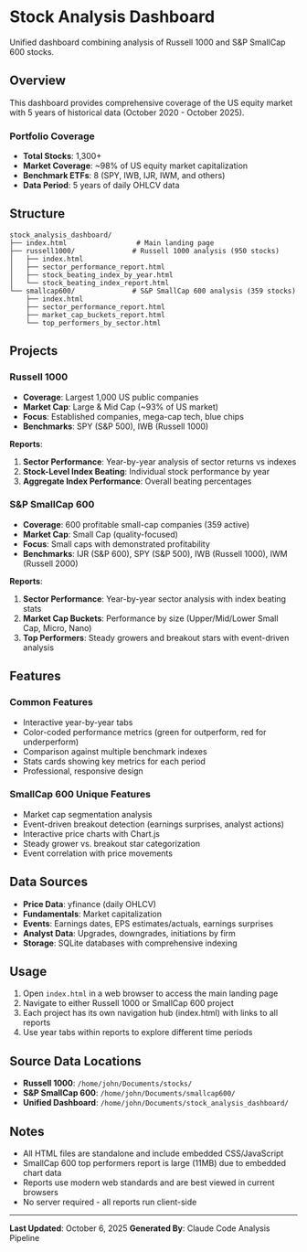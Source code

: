 # Stock Analysis Dashboard

Unified dashboard combining analysis of Russell 1000 and S&P SmallCap 600 stocks.

## Overview

This dashboard provides comprehensive coverage of the US equity market with 5 years of historical data (October 2020 - October 2025).

### Portfolio Coverage
- **Total Stocks**: 1,300+
- **Market Coverage**: ~98% of US equity market capitalization
- **Benchmark ETFs**: 8 (SPY, IWB, IJR, IWM, and others)
- **Data Period**: 5 years of daily OHLCV data

## Structure

```
stock_analysis_dashboard/
├── index.html                 # Main landing page
├── russell1000/              # Russell 1000 analysis (950 stocks)
│   ├── index.html
│   ├── sector_performance_report.html
│   ├── stock_beating_index_by_year.html
│   └── stock_beating_index_report.html
└── smallcap600/              # S&P SmallCap 600 analysis (359 stocks)
    ├── index.html
    ├── sector_performance_report.html
    ├── market_cap_buckets_report.html
    └── top_performers_by_sector.html
```

## Projects

### Russell 1000
- **Coverage**: Largest 1,000 US public companies
- **Market Cap**: Large & Mid Cap (~93% of US market)
- **Focus**: Established companies, mega-cap tech, blue chips
- **Benchmarks**: SPY (S&P 500), IWB (Russell 1000)

**Reports**:
1. **Sector Performance**: Year-by-year analysis of sector returns vs indexes
2. **Stock-Level Index Beating**: Individual stock performance by year
3. **Aggregate Index Performance**: Overall beating percentages

### S&P SmallCap 600
- **Coverage**: 600 profitable small-cap companies (359 active)
- **Market Cap**: Small Cap (quality-focused)
- **Focus**: Small caps with demonstrated profitability
- **Benchmarks**: IJR (S&P 600), SPY (S&P 500), IWB (Russell 1000), IWM (Russell 2000)

**Reports**:
1. **Sector Performance**: Year-by-year sector analysis with index beating stats
2. **Market Cap Buckets**: Performance by size (Upper/Mid/Lower Small Cap, Micro, Nano)
3. **Top Performers**: Steady growers and breakout stars with event-driven analysis

## Features

### Common Features
- Interactive year-by-year tabs
- Color-coded performance metrics (green for outperform, red for underperform)
- Comparison against multiple benchmark indexes
- Stats cards showing key metrics for each period
- Professional, responsive design

### SmallCap 600 Unique Features
- Market cap segmentation analysis
- Event-driven breakout detection (earnings surprises, analyst actions)
- Interactive price charts with Chart.js
- Steady grower vs. breakout star categorization
- Event correlation with price movements

## Data Sources

- **Price Data**: yfinance (daily OHLCV)
- **Fundamentals**: Market capitalization
- **Events**: Earnings dates, EPS estimates/actuals, earnings surprises
- **Analyst Data**: Upgrades, downgrades, initiations by firm
- **Storage**: SQLite databases with comprehensive indexing

## Usage

1. Open `index.html` in a web browser to access the main landing page
2. Navigate to either Russell 1000 or SmallCap 600 project
3. Each project has its own navigation hub (index.html) with links to all reports
4. Use year tabs within reports to explore different time periods

## Source Data Locations

- **Russell 1000**: `/home/john/Documents/stocks/`
- **S&P SmallCap 600**: `/home/john/Documents/smallcap600/`
- **Unified Dashboard**: `/home/john/Documents/stock_analysis_dashboard/`

## Notes

- All HTML files are standalone and include embedded CSS/JavaScript
- SmallCap 600 top performers report is large (11MB) due to embedded chart data
- Reports use modern web standards and are best viewed in current browsers
- No server required - all reports run client-side

---

**Last Updated**: October 6, 2025
**Generated By**: Claude Code Analysis Pipeline
